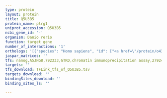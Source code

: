 ```yaml
---
type: protein
layout: protein
title: Q5U3B5
protein_name: plrg1
uniprot_accession: Q5U3B5
ncbi_gene_id: '-'
organism: Danio rerio
function: target gene
number_of_interactions: '1'
orthologs: '[{"species": "Homo sapiens", "id": ["<a href=\"/protein/o43660\">O43660</a>"]}, {"species": "Mus musculus", "id": ["<a href=\"/protein/q922v4\">Q922V4</a>"]}, {"species": "Rattus norvegicus", "id": ["<a href=\"/protein/q9wuc8\">Q9WUC8</a>"]}, {"species": "Drosophila melanogaster", "id": ["<a href=\"/protein/q9vyq9\">Q9VYQ9</a>"]}, {"species": "Caenorhabditis elegans", "id": ["<a href=\"/protein/g5eel2\">G5EEL2</a>"]}, {"species": "Saccharomyces cerevisiae", "id": ["<a href=\"/protein/q12417\">Q12417</a>"]}]'
jaspar_matrices: ''
tfs: nanog,A5JNG8,792333,GTRD,chromatin immunoprecipitation assay,27924024%5Buid%5D,No
targets: ''
tfs_download: TFLink_tfs_of_Q5U3B5.tsv
targets_download: ''
bindingSites_download: ''
binding_sites_ls: ''

---
```

